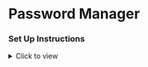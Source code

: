  <h1>Password Manager</h1>


### Set Up Instructions

<details>
<summary>Click to view</summary>

- Download dependencies by running `npm install`
- Start up the app using `npm start`
</details>


